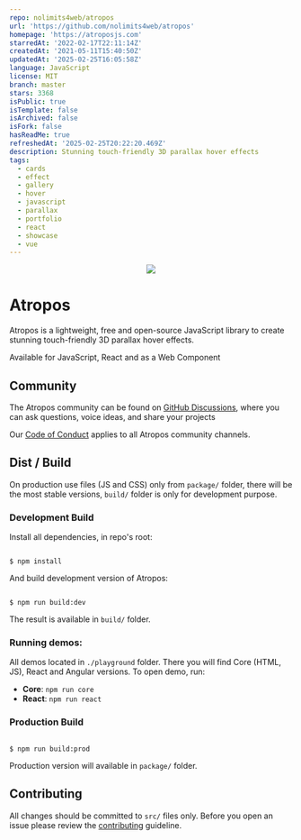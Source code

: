 ```yaml
---
repo: nolimits4web/atropos
url: 'https://github.com/nolimits4web/atropos'
homepage: 'https://atroposjs.com'
starredAt: '2022-02-17T22:11:14Z'
createdAt: '2021-05-11T15:40:50Z'
updatedAt: '2025-02-25T16:05:58Z'
language: JavaScript
license: MIT
branch: master
stars: 3368
isPublic: true
isTemplate: false
isArchived: false
isFork: false
hasReadMe: true
refreshedAt: '2025-02-25T20:22:20.469Z'
description: Stunning touch-friendly 3D parallax hover effects
tags:
  - cards
  - effect
  - gallery
  - hover
  - javascript
  - parallax
  - portfolio
  - react
  - showcase
  - vue
---
```


<p align="center">
  <img src="https://atroposjs.com/images/share-banner.png"/>
</p>

# Atropos

Atropos is a lightweight, free and open-source JavaScript library to create stunning touch-friendly 3D parallax hover effects.

Available for JavaScript, React and as a Web Component

## Community

The Atropos community can be found on [GitHub Discussions](https://github.com/nolimits4web/atropos/discussions), where you can ask questions, voice ideas, and share your projects

Our [Code of Conduct](https://github.com/nolimits4web/atropos/blob/master/CODE_OF_CONDUCT.md) applies to all Atropos community channels.

## Dist / Build

On production use files (JS and CSS) only from `package/` folder, there will be the most stable versions, `build/` folder is only for development purpose.

### Development Build

Install all dependencies, in repo's root:

```

$ npm install

```

And build development version of Atropos:

```

$ npm run build:dev

```

The result is available in `build/` folder.

### Running demos:

All demos located in `./playground` folder. There you will find Core (HTML, JS), React and Angular versions.
To open demo, run:

- **Core**: `npm run core`
- **React**: `npm run react`

### Production Build

```

$ npm run build:prod

```

Production version will available in `package/` folder.

## Contributing

All changes should be committed to `src/` files only. Before you open an issue please review the [contributing](https://github.com/nolimits4web/atropos/blob/master/CONTRIBUTING.md) guideline.
